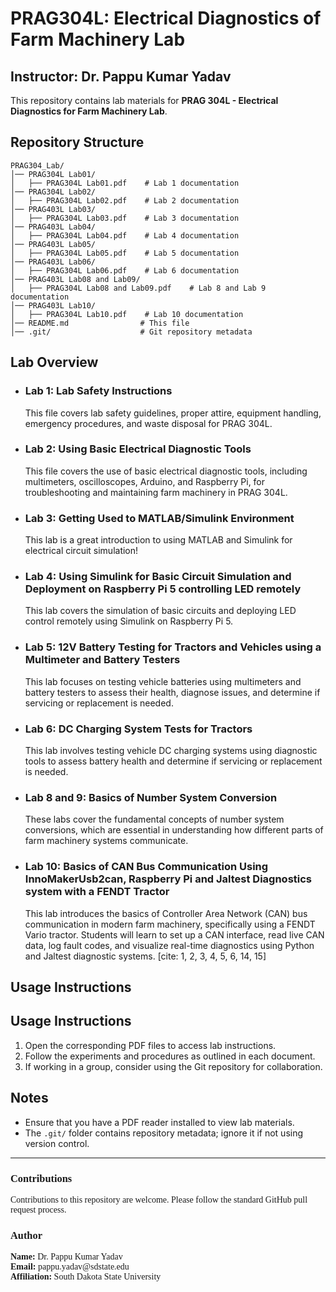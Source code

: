 # PRAG304L: Electrical Diagnostics of Farm Machinery Lab
## Instructor: Dr. Pappu Kumar Yadav

This repository contains lab materials for **PRAG 304L - Electrical Diagnostics for Farm Machinery Lab**.

## Repository Structure

```
PRAG304_Lab/
│── PRAG304L Lab01/
│   ├── PRAG304L Lab01.pdf    # Lab 1 documentation
│── PRAG304L Lab02/
│   ├── PRAG304L Lab02.pdf    # Lab 2 documentation
│── PRAG403L Lab03/ 
│   ├── PRAG304L Lab03.pdf    # Lab 3 documentation
│── PRAG403L Lab04/ 
│   ├── PRAG304L Lab04.pdf    # Lab 4 documentation
│── PRAG403L Lab05/ 
│   ├── PRAG304L Lab05.pdf    # Lab 5 documentation
│── PRAG403L Lab06/ 
│   ├── PRAG304L Lab06.pdf    # Lab 6 documentation
│── PRAG403L Lab08 and Lab09/ 
│   ├── PRAG304L Lab08 and Lab09.pdf    # Lab 8 and Lab 9 documentation
│── PRAG403L Lab10/ 
│   ├── PRAG304L Lab10.pdf    # Lab 10 documentation
│── README.md                # This file
│── .git/                    # Git repository metadata
```

## Lab Overview

- ### **Lab 1:** Lab Safety Instructions <br>
  This file covers lab safety guidelines, proper attire, equipment handling, emergency procedures, and waste disposal for PRAG 304L.

- ### **Lab 2:** Using Basic Electrical Diagnostic Tools<br> 
  This file covers the use of basic electrical diagnostic tools, including multimeters, oscilloscopes, Arduino, and Raspberry Pi, for troubleshooting and maintaining farm machinery in PRAG 304L.

- ### **Lab 3:** Getting Used to MATLAB/Simulink Environment <br>
  This lab is a great introduction to using MATLAB and Simulink for electrical circuit simulation!

- ### **Lab 4:** Using Simulink for Basic Circuit Simulation and Deployment on Raspberry Pi 5 controlling LED remotely
  This lab covers the simulation of basic circuits and deploying LED control remotely using Simulink on Raspberry Pi 5. 

- ### **Lab 5:** 12V Battery Testing for Tractors and Vehicles using a Multimeter and Battery Testers
  This lab focuses on testing vehicle batteries using multimeters and battery testers to assess their health, diagnose issues, and determine if servicing or replacement is needed.

- ### **Lab 6:** DC Charging System Tests for Tractors
  This lab involves testing vehicle DC charging systems using diagnostic tools to assess battery health and determine if servicing or replacement is needed. 

- ###  **Lab 8 and 9:** Basics of Number System Conversion
  These labs cover the fundamental concepts of number system conversions, which are essential in understanding how different parts of farm machinery systems communicate. 

- ###  **Lab 10:** Basics of CAN Bus Communication Using InnoMakerUsb2can, Raspberry Pi and Jaltest Diagnostics system with a FENDT Tractor
  This lab introduces the basics of Controller Area Network (CAN) bus communication in modern farm machinery, specifically using a FENDT Vario tractor. Students will learn to set up a CAN interface, read live CAN data, log fault codes, and visualize real-time diagnostics using Python and Jaltest diagnostic systems. [cite: 1, 2, 3, 4, 5, 6, 14, 15]

##   Usage Instructions

## Usage Instructions

1. Open the corresponding PDF files to access lab instructions.
2. Follow the experiments and procedures as outlined in each document.
3. If working in a group, consider using the Git repository for collaboration.

## Notes

- Ensure that you have a PDF reader installed to view lab materials.
- The `.git/` folder contains repository metadata; ignore it if not using version control.

---

<h3 style="font-family: Georgia;">Contributions</h3>
<p style="font-family: Georgia;">
Contributions to this repository are welcome. Please follow the standard GitHub pull request process.
</p>

<h3 style="font-family: Georgia;">Author</h3>
<p style="font-family: Georgia;">
<strong>Name:</strong> Dr. Pappu Kumar Yadav  <br>
<strong>Email:</strong> pappu.yadav@sdstate.edu  <br>
<strong>Affiliation:</strong> South Dakota State University
</p>
